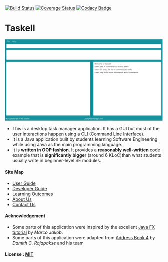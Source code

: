 [![Build Status](https://travis-ci.org/CS2103AUG2016-W15-C3/main.svg?branch=master)](https://travis-ci.org/CS2103AUG2016-W15-C3/main)
[![Coverage Status](https://coveralls.io/repos/github/CS2103AUG2016-W15-C3/main/badge.svg?branch=master)](https://coveralls.io/github/CS2103AUG2016-W15-C3/main?branch=master)
[![Codacy Badge](https://api.codacy.com/project/badge/Grade/c82c9523e1474a039d2e30e6d34a2da0)](https://www.codacy.com/app/marcusngwj/main?utm_source=github.com&amp;utm_medium=referral&amp;utm_content=CS2103AUG2016-W15-C3/main&amp;utm_campaign=Badge_Grade)

# Taskell

<img src="docs/images/GUI.png" width="600"><br>

* This is a desktop task manager application. It has a GUI but most of the user interactions happen using 
  a CLI (Command Line Interface).
* It is a Java application built by students learning Software Engineering while using Java as 
  the main programming language. 
* It is **written in OOP fashion**. It provides a **reasonably well-written** code example that is 
  **significantly bigger** (around 6 KLoC)than what students usually write in beginner-level SE modules. 

  
#### Site Map
* [User Guide](docs/UserGuide.md) 
* [Developer Guide](docs/DeveloperGuide.md) 
* [Learning Outcomes](docs/LearningOutcomes.md) 
* [About Us](docs/AboutUs.md)
* [Contact Us](docs/ContactUs.md)


#### Acknowledgement

* Some parts of this application were inspired by the excellent 
  [Java FX tutorial](http://code.makery.ch/library/javafx-8-tutorial/) by *Marco Jakob*. 
* Some parts of this application were adapted from [Address Book 4](https://github.com/nus-cs2103-AY1617S1/addressbook-level4) by *Damith C. Rajapakse* and his team


#### License : [MIT](LICENSE)